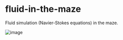 # fluid-in-the-maze
Fluid simulation (Navier-Stokes equations) in the maze.

![image](https://user-images.githubusercontent.com/85038909/208387805-49ce660b-6652-4470-b46d-7668ad649ab7.png)
